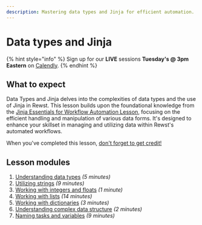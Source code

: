 ```yaml
---
description: Mastering data types and Jinja for efficient automation.
---
```


# Data types and Jinja

{% hint style="info" %}
Sign up for our **LIVE** sessions **Tuesday's @ 3pm** **Eastern** on [Calendly](https://calendly.com/cluck-u/rewst-202).
{% endhint %}

## What to expect

Data Types and Jinja delves into the complexities of data types and the use of Jinja in Rewst. This lesson builds upon the foundational knowledge from the [Jinja Essentials for Workflow Automation Lesson](../rewst-foundations/jinja-essentials-for-workflow-automation/), focusing on the efficient handling and manipulation of various data forms. It's designed to enhance your skillset in managing and utilizing data within Rewst's automated workflows.

When you've completed this lesson, [don't forget to get credit!](https://app.rewst.io/form/0191482f-da4a-7c04-b6e6-699905e4a613)

## **Lesson modules**

1. [Understanding data types](data-types-and-jinja/understanding-data-types.md) _(5 minutes)_
2. [Utilizing strings](data-types-and-jinja/utilizing-strings.md) _(9 minutes)_
3. [Working with integers and floats](data-types-and-jinja/working-with-integers-and-floats.md) _(1 minute)_
4. [Working with lists](data-types-and-jinja/working-with-lists.md) _(14 minutes)_
5. [Working with dictionaries](data-types-and-jinja/working-with-dictionaries.md) _(3 minutes)_
6. [Understanding complex data structure](data-types-and-jinja/understanding-complex-data-structure.md) _(2 minutes)_
7. [Naming tasks and variables](data-types-and-jinja/naming-tasks-and-variables.md) _(9 minutes)_
